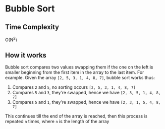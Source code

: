 # Bubble Sort

## Time Complexity  
O(N<sup>2</sup>)

## How it works

Bubble sort compares two values swapping them if the one on the left is smaller beginning from the first item in the array to the last item. For example. Given the array `[2, 5, 3, 1, 4, 8, 7]`, bubble sort works thus:
1. Compares `2` and `5`, no sorting occurs
`[2, 5, 3, 1, 4, 8, 7]`
2. Compares `5` and `3`, they're swapped, hence we have
`[2, 3, 5, 1, 4, 8, 7]`
2. Compares `5` and `1`, they're swapped, hence we have
`[2, 3, 1, 5, 4, 8, 7]`

This continues till the end of the array is reached, then this process is repeated `n` times, where `n` is the length of the array
